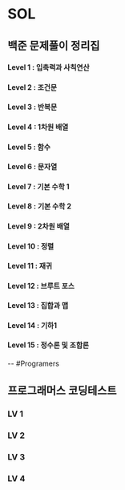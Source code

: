 # SOL
## 백준 문제풀이 정리집
#### Level 1 : 입축력과 사칙연산
#### Level 2 : 조건문
#### Level 3 : 반복문
#### Level 4 : 1차원 배열
#### Level 5 : 함수
#### Level 6 : 문자열
#### Level 7 : 기본 수학 1
#### Level 8 : 기본 수학 2
#### Level 9 : 2차원 배열
#### Level 10 : 정렬
#### Level 11 : 재귀
#### Level 12 : 브루트 포스 
#### Level 13 : 집합과 맵
#### Level 14 : 기하1
#### Level 15 : 정수론 및 조합론




--
#Programers
## 프로그래머스 코딩테스트
### LV 1 
### LV 2
### LV 3
### LV 4
